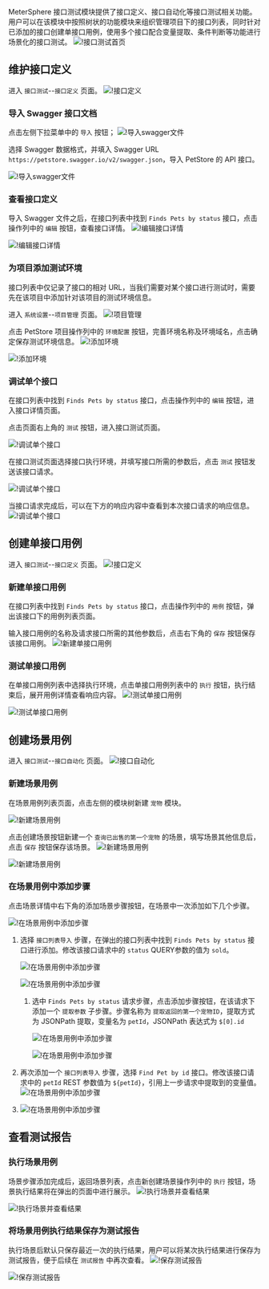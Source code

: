 MeterSphere 接口测试模块提供了接口定义、接口自动化等接口测试相关功能。
用户可以在该模块中按照树状的功能模块来组织管理项目下的接口列表，同时针对已添加的接口创建单接口用例，使用多个接口配合变量提取、条件判断等功能进行场景化的接口测试。
![!接口测试首页](../../img/api/接口测试首页.png)

## 维护接口定义

进入 `接口测试`--`接口定义` 页面。
![!接口定义](../img/api/接口定义.png)

### 导入 Swagger 接口文档

点击左侧下拉菜单中的 `导入` 按钮；
![!导入swagger文件](../img/api/导入swagger文件1.png)

选择 Swagger 数据格式，并填入 Swagger URL `https://petstore.swagger.io/v2/swagger.json`，导入 PetStore 的 API 接口。

![!导入swagger文件](../img/api/导入swagger文件2.png)

### 查看接口定义

导入 Swagger 文件之后，在接口列表中找到 `Finds Pets by status` 接口，点击操作列中的 `编辑` 按钮，查看接口详情。
![!编辑接口详情](../img/api/编辑接口详情1.png)

![!编辑接口详情](../img/api/编辑接口详情2.png)


### 为项目添加测试环境

接口列表中仅记录了接口的相对 URL，当我们需要对某个接口进行测试时，需要先在该项目中添加针对该项目的测试环境信息。

进入 `系统设置`--`项目管理` 页面。
![!项目管理](../img/system_management/项目管理.png)

点击 PetStore 项目操作列中的 `环境配置` 按钮，完善环境名称及环境域名，点击确定保存测试环境信息。
![!添加环境](../img/system_management/添加环境1.png)

![!添加环境](../img/system_management/添加环境2.png)

### 调试单个接口

在接口列表中找到 `Finds Pets by status` 接口，点击操作列中的 `编辑` 按钮，进入接口详情页面。

点击页面右上角的 `测试` 按钮，进入接口测试页面。

![!调试单个接口](../img/api/调试单个接口1.png)

在接口测试页面选择接口执行环境，并填写接口所需的参数后，点击 `测试` 按钮发送该接口请求。

![!调试单个接口](../img/api/调试单个接口2.png)

当接口请求完成后，可以在下方的响应内容中查看到本次接口请求的响应信息。
![!调试单个接口](../img/api/调试单个接口3.png)

## 创建单接口用例

进入 `接口测试`--`接口定义` 页面。
![!接口定义](../img/api/接口定义.png)

### 新建单接口用例

在接口列表中找到 `Finds Pets by status` 接口，点击操作列中的 `用例` 按钮，弹出该接口下的用例列表页面。

输入接口用例的名称及请求接口所需的其他参数后，点击右下角的 `保存` 按钮保存该接口用例。
![!新建单接口用例](../img/api/新建单接口用例.png)

### 测试单接口用例

在单接口用例列表中选择执行环境，点击单接口用例列表中的 `执行` 按钮，执行结束后，展开用例详情查看响应内容。
![!测试单接口用例](../img/api/测试单接口用例1.png)

![!测试单接口用例](../img/api/测试单接口用例2.png)

## 创建场景用例

进入 `接口测试`--`接口自动化` 页面。
![!接口自动化](../img/api/接口自动化.png)

### 新建场景用例

在场景用例列表页面，点击左侧的模块树新建 `宠物` 模块。

![!新建场景用例](../img/api/新建场景用例1.png)

点击创建场景按钮新建一个 `查询已出售的第一个宠物` 的场景，填写场景其他信息后，点击 `保存` 按钮保存该场景。
![!新建场景用例](../img/api/新建场景用例2.png)

![!新建场景用例](../img/api/新建场景用例3.png)

### 在场景用例中添加步骤

点击场景详情中右下角的添加场景步骤按钮，在场景中一次添加如下几个步骤。

![!在场景用例中添加步骤](../img/api/在场景用例中添加步骤1.png)

1. 选择 `接口列表导入` 步骤，在弹出的接口列表中找到 `Finds Pets by status` 接口进行添加。修改该接口请求中的 `status` QUERY参数的值为 `sold`。
  
    ![!在场景用例中添加步骤](../img/api/在场景用例中添加步骤2.png)
    
    ![!在场景用例中添加步骤](../img/api/在场景用例中添加步骤3.png)
    
    1. 选中 `Finds Pets by status` 请求步骤，点击添加步骤按钮，在该请求下添加一个 `提取参数` 子步骤。步骤名称为 `提取返回的第一个宠物ID`，提取方式为 JSONPath 提取，变量名为 `petId`，JSONPath 表达式为 `$[0].id`
    
       ![!在场景用例中添加步骤](../img/api/在场景用例中添加步骤4.png)
    
       ![!在场景用例中添加步骤](../img/api/在场景用例中添加步骤5.png)
    
2. 再次添加一个 `接口列表导入` 步骤，选择 `Find Pet by id` 接口。修改该接口请求中的 `petId` REST 参数值为 `${petId}`，引用上一步请求中提取到的变量值。
  ![!在场景用例中添加步骤](../img/api/在场景用例中添加步骤6.png)

3. ![!在场景用例中添加步骤](../img/api/在场景用例中添加步骤7.png)

## 查看测试报告

### 执行场景用例

场景步骤添加完成后，返回场景列表，点击新创建场景操作列中的 `执行` 按钮，场景执行结果将在弹出的页面中进行展示。
![!执行场景并查看结果](../img/api/执行场景并查看结果1.png)

![!执行场景并查看结果](../img/api/执行场景并查看结果2.png)

### 将场景用例执行结果保存为测试报告

执行场景后默认只保存最近一次的执行结果，用户可以将某次执行结果进行保存为测试报告，便于后续在 `测试报告` 中再次查看。
![!保存测试报告](../img/api/保存测试报告1.png)

![!保存测试报告](../img/api/保存测试报告2.png)

